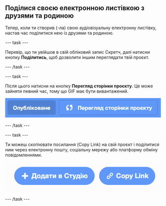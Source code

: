 ## Поділися своєю електронною листівкою з друзями та родиною

Тепер, коли ти створив (-ла) свою аудіовізуальну електронну листівку, настав час поділитися нею із друзями та родиною.

--- task ---

Перевір, що ти увійшов в свій обліковий запис Скретч, далі натисни кнопку **Поділитись**, щоб дозволити іншим переглядати твій проєкт.

--- /task ---

--- task ---

Після цього натисни на кнопку **Перегляд сторінки проєкту**. Це може зайняти певний час, тому що GIF має бути вивантажений.

![зображення, що показує кнопку сторінки проєкту](images/projects-page.png)

--- /task ---

--- task ---

Ти можеш скопіювати посилання (Copy Link) на свій проєкт і поділитися ним через електронну пошту, соціальну мережу або платформу обміну повідомленнями.

![зображення, що показує кнопку копіювання посилання (copy link)](images/copy-link.png)

--- /task ---



